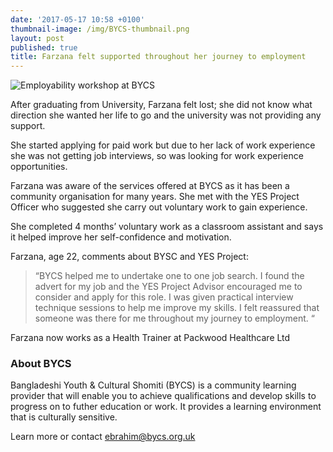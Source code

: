 ```yaml
---
date: '2017-05-17 10:58 +0100'
thumbnail-image: /img/BYCS-thumbnail.png
layout: post
published: true
title: Farzana felt supported throughout her journey to employment
---
```


![Employability workshop at BYCS]({{site.baseurl}}/img/BYCS-fullsize-web.png)

After graduating from University, Farzana felt lost; she did not know what direction she wanted her life to go and the university was not providing any support.

She started applying for paid work but due to her lack of work experience she was not getting job interviews, so was looking for work experience opportunities.

Farzana was aware of the services offered at BYCS as it has been a community organisation for many years.  She met with the YES Project Officer who suggested she carry out voluntary work to gain experience.

She completed 4 months’ voluntary work as a classroom assistant and says it helped improve her self-confidence and motivation. 

Farzana, age 22, comments about BYSC and YES Project:

> “BYCS helped me to undertake one to one job search. I found the advert for my job and the YES Project Advisor encouraged me to consider and apply for this role. I was given practical interview technique sessions to help me improve my skills. I felt reassured that someone was there for me throughout my journey to employment. “

Farzana now works as a Health Trainer at Packwood Healthcare Ltd 

### About BYCS

Bangladeshi Youth & Cultural Shomiti (BYCS) is a community learning provider that will enable you to achieve qualifications and develop skills to progress on to futher education or work. It provides a learning environment that is culturally sensitive.

Learn more or contact [ebrahim@bycs.org.uk](mailto:ebrahim@bycs.org.uk)
